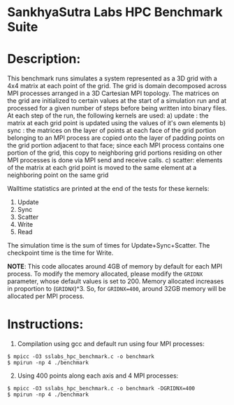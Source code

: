 # SankhyaSutra Labs HPC Benchmark Suite

Description:
============
This benchmark runs simulates a system represented as a 3D grid with a 4x4
matrix at each point of the grid. The grid is domain decomposed across MPI
processes arranged in a 3D Cartesian MPI topology. The matrices on the grid
are initialized to certain values at the start of a simulation run and at
processed for a given number of steps before being written into binary files.
At each step of the run, the following kernels are used:
a) update : the matrix at each grid point is updated using the values of it's
   own elements
b) sync   : the matrices on the layer of points at each face of the grid
   portion belonging to an MPI process are copied onto the layer of padding
   points on the grid portion adjacent to that face; since each MPI process
   contains one portion of the grid, this copy to neighboring grid portions
   residing on other MPI processes is done via MPI send and receive calls.
c) scatter: elements of the matrix at each grid point is moved to the same
   element at a neighboring point on the same grid

Walltime statistics are printed at the end of the tests for these kernels:
1. Update
2. Sync
3. Scatter
4. Write
5. Read

The simulation time is the sum of times for Update+Sync+Scatter. The
checkpoint time is the time for Write.

**NOTE**: This code allocates around 4GB of memory by default for each MPI
process. To modify the memory allocated, please modify the `GRIDNX`
parameter, whose default values is set to 200. Memory allocated
increases in proportion to (`GRIDNX`)^3. So, for `GRIDNX=400`, around 32GB
memory will be allocated per MPI process.
   
Instructions:
=============
1. Compilation using gcc and default run using four MPI processes:
```
$ mpicc -O3 sslabs_hpc_benchmark.c -o benchmark
$ mpirun -np 4 ./benchmark
```
2. Using 400 points along each axis and 4 MPI processes:
```
$ mpicc -O3 sslabs_hpc_benchmark.c -o benchmark -DGRIDNX=400
$ mpirun -np 4 ./benchmark
```
